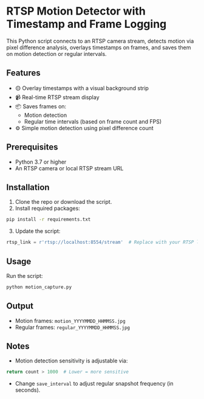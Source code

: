 # RTSP Motion Detector with Timestamp and Frame Logging

This Python script connects to an RTSP camera stream, detects motion via pixel difference analysis, overlays timestamps on frames, and saves them on motion detection or regular intervals.

## Features

- 🟡 Overlay timestamps with a visual background strip
- 📹 Real-time RTSP stream display
- 📦 Saves frames on:
  - Motion detection
  - Regular time intervals (based on frame count and FPS)
- ⚙️ Simple motion detection using pixel difference count

## Prerequisites

- Python 3.7 or higher
- An RTSP camera or local RTSP stream URL

## Installation

1. Clone the repo or download the script.
2. Install required packages:

```bash
pip install -r requirements.txt
````

3. Update the script:

```python
rtsp_link = r'rtsp://localhost:8554/stream'  # Replace with your RTSP link
```

## Usage

Run the script:

```bash
python motion_capture.py
```

## Output

* Motion frames: `motion_YYYYMMDD_HHMMSS.jpg`
* Regular frames: `regular_YYYYMMDD_HHMMSS.jpg`

## Notes

* Motion detection sensitivity is adjustable via:

```python
return count > 1000  # Lower = more sensitive
```

* Change `save_interval` to adjust regular snapshot frequency (in seconds).

